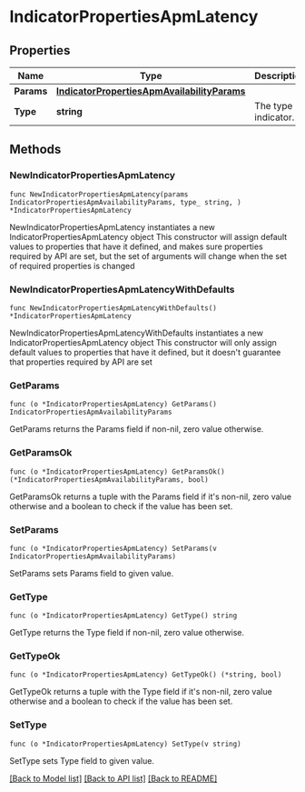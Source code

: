 # IndicatorPropertiesApmLatency

## Properties

Name | Type | Description | Notes
------------ | ------------- | ------------- | -------------
**Params** | [**IndicatorPropertiesApmAvailabilityParams**](IndicatorPropertiesApmAvailabilityParams.md) |  | 
**Type** | **string** | The type of indicator. | 

## Methods

### NewIndicatorPropertiesApmLatency

`func NewIndicatorPropertiesApmLatency(params IndicatorPropertiesApmAvailabilityParams, type_ string, ) *IndicatorPropertiesApmLatency`

NewIndicatorPropertiesApmLatency instantiates a new IndicatorPropertiesApmLatency object
This constructor will assign default values to properties that have it defined,
and makes sure properties required by API are set, but the set of arguments
will change when the set of required properties is changed

### NewIndicatorPropertiesApmLatencyWithDefaults

`func NewIndicatorPropertiesApmLatencyWithDefaults() *IndicatorPropertiesApmLatency`

NewIndicatorPropertiesApmLatencyWithDefaults instantiates a new IndicatorPropertiesApmLatency object
This constructor will only assign default values to properties that have it defined,
but it doesn't guarantee that properties required by API are set

### GetParams

`func (o *IndicatorPropertiesApmLatency) GetParams() IndicatorPropertiesApmAvailabilityParams`

GetParams returns the Params field if non-nil, zero value otherwise.

### GetParamsOk

`func (o *IndicatorPropertiesApmLatency) GetParamsOk() (*IndicatorPropertiesApmAvailabilityParams, bool)`

GetParamsOk returns a tuple with the Params field if it's non-nil, zero value otherwise
and a boolean to check if the value has been set.

### SetParams

`func (o *IndicatorPropertiesApmLatency) SetParams(v IndicatorPropertiesApmAvailabilityParams)`

SetParams sets Params field to given value.


### GetType

`func (o *IndicatorPropertiesApmLatency) GetType() string`

GetType returns the Type field if non-nil, zero value otherwise.

### GetTypeOk

`func (o *IndicatorPropertiesApmLatency) GetTypeOk() (*string, bool)`

GetTypeOk returns a tuple with the Type field if it's non-nil, zero value otherwise
and a boolean to check if the value has been set.

### SetType

`func (o *IndicatorPropertiesApmLatency) SetType(v string)`

SetType sets Type field to given value.



[[Back to Model list]](../README.md#documentation-for-models) [[Back to API list]](../README.md#documentation-for-api-endpoints) [[Back to README]](../README.md)


